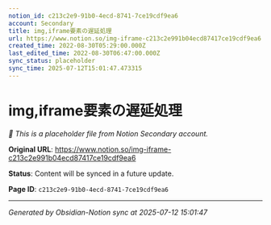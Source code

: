 ```yaml
---
notion_id: c213c2e9-91b0-4ecd-8741-7ce19cdf9ea6
account: Secondary
title: img,iframe要素の遅延処理
url: https://www.notion.so/img-iframe-c213c2e991b04ecd87417ce19cdf9ea6
created_time: 2022-08-30T05:29:00.000Z
last_edited_time: 2022-08-30T06:47:00.000Z
sync_status: placeholder
sync_time: 2025-07-12T15:01:47.473315
---
```


# img,iframe要素の遅延処理

*🔄 This is a placeholder file from Notion Secondary account.*

**Original URL**: https://www.notion.so/img-iframe-c213c2e991b04ecd87417ce19cdf9ea6

**Status**: Content will be synced in a future update.

**Page ID**: `c213c2e9-91b0-4ecd-8741-7ce19cdf9ea6`

---

*Generated by Obsidian-Notion sync at 2025-07-12 15:01:47*
